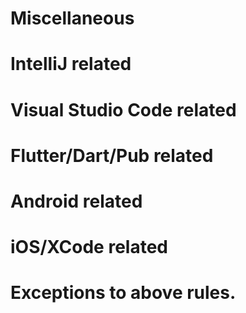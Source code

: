 # Miscellaneous

# IntelliJ related

# Visual Studio Code related

# Flutter/Dart/Pub related

# Android related

# iOS/XCode related

# Exceptions to above rules.
